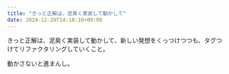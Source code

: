 ```yaml
---
title: "きっと正解は、泥臭く実装して動かして"
date: 2024-12-20T14:18:10+09:00
---
```

きっと正解は、泥臭く実装して動かして、新しい発想をくっつけつつも、タグつけてリファクタリングしていくこと。

動かさないと進まんし。
